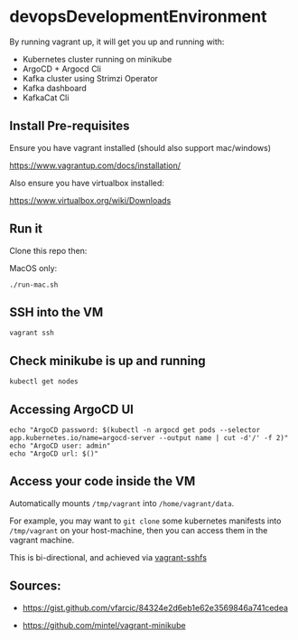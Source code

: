 

# devopsDevelopmentEnvironment

By running vagrant up, it will get you up and running with:

* Kubernetes cluster running on minikube
* ArgoCD + Argocd Cli
* Kafka cluster using Strimzi Operator
* Kafka dashboard
* KafkaCat Cli

## Install Pre-requisites

Ensure you have vagrant installed (should also support mac/windows)

https://www.vagrantup.com/docs/installation/

Also ensure you have virtualbox installed:

https://www.virtualbox.org/wiki/Downloads

## Run it

Clone this repo then:

MacOS only:
```
./run-mac.sh
```

## SSH into the VM
```
vagrant ssh
```

## Check minikube is up and running

```
kubectl get nodes
```

## Accessing ArgoCD UI

```
echo "ArgoCD password: $(kubectl -n argocd get pods --selector app.kubernetes.io/name=argocd-server --output name | cut -d'/' -f 2)"
echo "ArgoCD user: admin"
echo "ArgoCD url: $()"
```

## Access your code inside the VM

Automatically mounts `/tmp/vagrant` into `/home/vagrant/data`.

For example, you may want to `git clone` some kubernetes manifests into `/tmp/vagrant` on your host-machine, then you can access them in the vagrant machine.

This is bi-directional, and achieved via [vagrant-sshfs](https://github.com/dustymabe/vagrant-sshfs)

## Sources:

* https://gist.github.com/vfarcic/84324e2d6eb1e62e3569846a741cedea

* https://github.com/mintel/vagrant-minikube